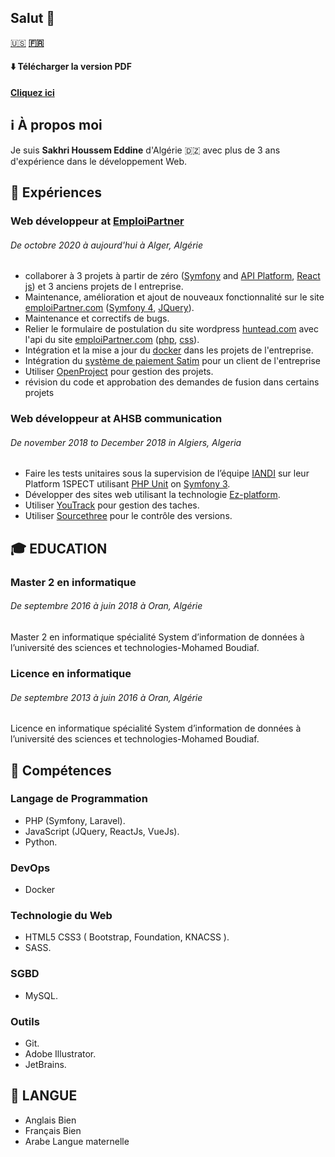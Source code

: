 ## Salut 👋

[🇺🇸](https://sakhrihoussem.github.io/SakhriHoussem)
**[🇫🇷](https://sakhrihoussem.github.io/SakhriHoussem/fr)**

#### ⬇️ Télécharger la version PDF
 **[Cliquez ici](README.pdf)**

## ℹ️ À propos moi

Je suis **Sakhri Houssem Eddine** d'Algérie 🇩🇿 avec plus de 3 ans d'expérience dans le développement Web.

## 💼 Expériences

### **Web développeur** at [EmploiPartner](https://www.emploiPartner.com)
###### _De octobre 2020 à aujourd'hui à Alger, Algérie_

- collaborer à 3 projets à partir de zéro ([Symfony](https://symfony.com) and [API Platform](https://api-platform.com), [React js](https://reactjs.org)) et 3 anciens projets de l entreprise.
- Maintenance, amélioration et ajout de nouveaux fonctionnalité sur le site [emploiPartner.com](https://www.emploiPartner.com) ([Symfony 4](https://symfony.com), [JQuery](https://jquery.com)).
- Maintenance et correctifs de bugs.
- Relier le formulaire de postulation du site wordpress [huntead.com](https://www.huntead.com) avec l'api du site [emploiPartner.com](https://www.emploiPartner.com) ([php](https://www.php.net), [css](https://www.w3.org/Style/CSS/Overview.en.html)).
- Intégration et la mise a jour du [docker](https://www.docker.com) dans les projets de l'entreprise.
- Intégration du [système de paiement Satim](https://www.satim.dz) pour un client de l'entreprise
- Utiliser [OpenProject](https://www.openproject.org/) pour gestion des projets.
- révision du code et approbation des demandes de fusion dans certains projets

### **Web développeur** at AHSB communication
###### _De november 2018 to December 2018 in Algiers, Algeria_ 

- Faire les tests unitaires sous la supervision de l’équipe  [IANDI](http://iandi.fr/) sur leur Platform 1SPECT utilisant [PHP Unit](https://phpunit.de) on [Symfony 3](https://symfony.com/doc/3.0/page_creation.html).
- Développer des sites web utilisant la technologie [Ez-platform](https://www.ezplatform.com).
- Utiliser [YouTrack](https://www.jetbrains.com/youtrack) pour gestion des taches.
- Utiliser [Sourcethree](https://www.ezplatform.com) pour le contrôle des versions.

## 🎓 EDUCATION

### Master 2 en informatique
###### _De septembre 2016 à juin 2018 à Oran, Algérie_

Master 2 en informatique spécialité System d’information de données à l’université des sciences et technologies-Mohamed Boudiaf.

### Licence en informatique
###### _De septembre 2013 à juin 2016 à Oran, Algérie_

Licence en informatique spécialité System d’information de données à l’université des sciences et technologies-Mohamed Boudiaf.

## 🔧 Compétences

### Langage de Programmation
- PHP (Symfony, Laravel).
- JavaScript (JQuery, ReactJs, VueJs).
- Python.
### DevOps
- Docker
### Technologie du Web
- HTML5 CSS3 ( Bootstrap, Foundation, KNACSS ).
- SASS.
### SGBD
- MySQL.
### Outils
- Git.
- Adobe Illustrator.
- JetBrains.

## 🎤 LANGUE

- Anglais	Bien
- Français	Bien
- Arabe	    Langue maternelle
